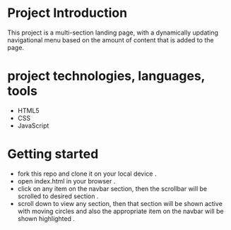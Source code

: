 # Project Introduction

This project is a multi-section landing page, with a dynamically updating navigational menu based on the amount of content that is added to the page.

# project technologies, languages, tools 

- HTML5
- CSS  
- JavaScript

# Getting started

- fork this repo and clone it on your local device .
- open index.html in your browser .
- click on any item on the navbar section, then the scrollbar will be scrolled to desired section .
- scroll down to view any section, then that section will be shown active with moving circles and also the appropriate item on the navbar will be shown highlighted .


